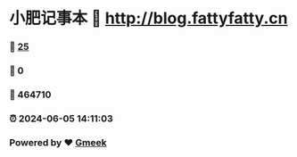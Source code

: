 # 小肥记事本 :link: http://blog.fattyfatty.cn 
### :page_facing_up: [25](http://blog.fattyfatty.cn/tag.html) 
### :speech_balloon: 0 
### :hibiscus: 464710 
### :alarm_clock: 2024-06-05 14:11:03 
### Powered by :heart: [Gmeek](https://github.com/Meekdai/Gmeek)
